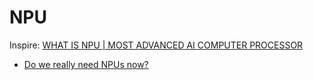 # NPU
Inspire: [WHAT IS NPU | MOST ADVANCED AI COMPUTER PROCESSOR](https://youtu.be/6Jm0SjtU4jo)
- [Do we really need NPUs now?](https://youtu.be/a9NprGqBr54)
